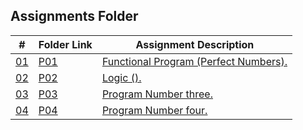 ## Assignments Folder

|      #      | Folder Link  | Assignment Description                         |
| :---------: | ------------ | ---------------------------------------------- |
| [01](./P01) | [P01](./P01) | [Functional Program (Perfect Numbers).](./P01) |
| [02](./P02) | [P02](./P02) | [Logic ().](./P02)                             |
| [03](./P03) | [P03](./P03) | [Program Number three.](./P03)                 |
| [04](./P04) | [P04](./P04) | [Program Number four.](./P04)                  |